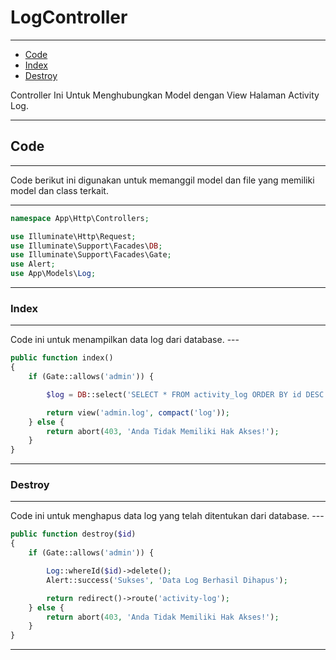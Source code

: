 # LogController

---

-   [Code](#section-1)
-   [Index](#section-2)
-   [Destroy](#section-3)

<larecipe-card type="primary" rounded>
Controller Ini Untuk Menghubungkan Model dengan View Halaman Activity Log.
</larecipe-card>

---

<a name="section-1"></a>

## Code

---

<larecipe-card type="warning" rounded>
Code berikut ini digunakan untuk memanggil model dan file yang memiliki model dan class terkait.
</larecipe-card>

---

```php
namespace App\Http\Controllers;

use Illuminate\Http\Request;
use Illuminate\Support\Facades\DB;
use Illuminate\Support\Facades\Gate;
use Alert;
use App\Models\Log;

```

---

<a name="section-2"></a>

### Index

---

<larecipe-card type="info" rounded>
Code ini untuk menampilkan data log dari database.
</larecipe-card>
---

```php
public function index()
{
    if (Gate::allows('admin')) {

        $log = DB::select('SELECT * FROM activity_log ORDER BY id DESC');

        return view('admin.log', compact('log'));
    } else {
        return abort(403, 'Anda Tidak Memiliki Hak Akses!');
    }
}
```

---

<a name="section-3"></a>

### Destroy

---

<larecipe-card type="danger" rounded>
Code ini untuk menghapus data log yang telah ditentukan dari database.
</larecipe-card>
---

```php
public function destroy($id)
{
    if (Gate::allows('admin')) {

        Log::whereId($id)->delete();
        Alert::success('Sukses', 'Data Log Berhasil Dihapus');

        return redirect()->route('activity-log');
    } else {
        return abort(403, 'Anda Tidak Memiliki Hak Akses!');
    }
}
```

---

